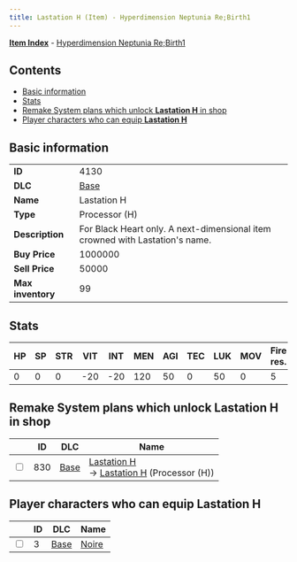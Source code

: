 ```yaml
---
title: Lastation H (Item) - Hyperdimension Neptunia Re;Birth1
---
```


[**Item Index**](/neptunia/rb1/item/index.html) - [Hyperdimension Neptunia Re;Birth1](/neptunia/rb1)

## Contents

- [Basic information](#basic-information)
- [Stats](#stats)
- [Remake System plans which unlock **Lastation H** in shop](#remake-system-plans-which-unlock-lastation-h-in-shop)
- [Player characters who can equip **Lastation H**](#player-characters-who-can-equip-lastation-h)
## Basic information

|   |   |
| -- | -- |
| **ID** | 4130 |
| **DLC** | [Base](/neptunia/rb1/dlc/1-base.html) |
| **Name** | Lastation H |
| **Type** | Processor (H) |
| **Description** | For Black Heart only. A next-dimensional item crowned with Lastation's name. |
| **Buy Price** | 1000000 |
| **Sell Price** | 50000 |
| **Max inventory** | 99 |


## Stats

| HP | SP | STR | VIT | INT | MEN | AGI | TEC | LUK | MOV | Fire res. | Ice res. | Wind res. | Lightning res. |
| -- | -- | --- | --- | --- | --- | --- | --- | --- | --- | --------- | -------- | --------- | -------------- |
| 0 | 0 | 0 | -20 | -20 | 120 | 50 | 0 | 50 | 0 | 5 | 0 | 0 | 0 |


## Remake System plans which unlock **Lastation H** in shop

|    | ID | DLC | Name |
| -- | -- | --- | ---- |
| <input type="checkbox" id="rb1-remake-1-830" class="trackbox" /> | 830 | [Base](/neptunia/rb1/dlc/1-base.html) | [Lastation H](/neptunia/rb1/remake/1-830-lastation-h.html)<br /> → [Lastation H](/neptunia/rb1/item/1-4130-lastation-h.html) (Processor (H)) |


## Player characters who can equip **Lastation H**

|    | ID | DLC | Name |
| -- | -- | --- | ---- |
| <input type="checkbox" id="rb1-player-1-3" class="trackbox" /> | 3 | [Base](/neptunia/rb1/dlc/1-base.html) | [Noire](/neptunia/rb1/player/1-3-noire.html) |
